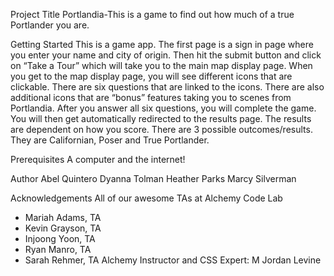Project Title
Portlandia-This is a game to find out how much of a true Portlander you are. 

Getting Started
This is a game app. The first page is a sign in page where you enter your name and city of origin. Then hit the submit button and click on “Take a Tour” which will take you to the main map display page. 
When you get to the map display page, you will see different icons that are clickable. There are six questions that are linked to the icons. There are also additional icons that are “bonus” features taking you to scenes from Portlandia. 
After you answer all six questions, you will complete the game. You will then get automatically redirected to the results page.
The results are dependent on how you score. There are 3 possible outcomes/results. They are Californian, Poser and True Portlander.

Prerequisites
A computer and the internet!

Author
Abel Quintero
Dyanna Tolman
Heather Parks
Marcy Silverman

Acknowledgements
All of our awesome TAs at Alchemy Code Lab 
* Mariah Adams, TA
* Kevin Grayson, TA
* Injoong Yoon, TA
* Ryan Manro, TA
* Sarah Rehmer, TA
Alchemy Instructor and CSS Expert: M Jordan Levine